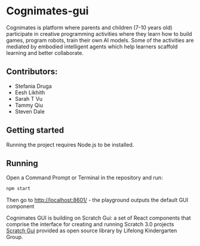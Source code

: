 # Cognimates-gui
Cognimates is platform where parents and children (7-10 years old) participate in creative programming activities where they learn how to build games, program robots, train their own AI models. Some of the activities are mediated by embodied intelligent agents which help learners scaffold learning and better collaborate. 


## Contributors:
* Stefania Druga
* Eesh Likhith 
* Sarah T Vu 
* Tammy Qiu 
* Steven Dale 


## Getting started
Running the project requires Node.js to be installed.

## Running
Open a Command Prompt or Terminal in the repository and run:
```bash
npm start
```
Then go to [http://localhost:8601/](http://localhost:8601/) - the playground outputs the default GUI component


Cognimates GUI is building on Scratch Gui: a set of React components that comprise the interface for creating and running Scratch 3.0 projects [Scratch Gui](https://github.com/LLK/scratch-gui/) provided as open source library by Lifelong Kindergarten Group.
